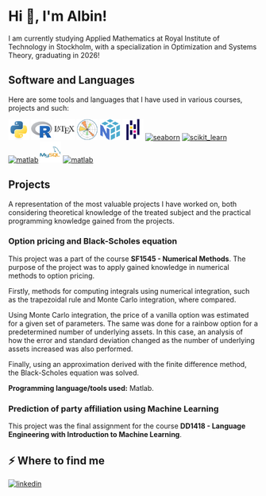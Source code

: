 <h1>Hi 👋, I'm Albin!</h1>
<p>I am currently studying Applied Mathematics at Royal Institute of Technology in Stockholm, with a specialization in Optimization and Systems Theory, graduating in 2026! </p>
<h2>Software and Languages</h2>
<p>Here are some tools and languages that I have used in various courses, projects and such:</p>
<p><a target="_blank" href="https://raw.githubusercontent.com/devicons/devicon/master/icons/r/r-original.svg" style="display: inline-block;"><img 
src="https://raw.githubusercontent.com/devicons/devicon/master/icons/python/python-original.svg" alt="python" width="42" height="42"/></a>
<a target="_blank" href="https://raw.githubusercontent.com/devicons/devicon/master/icons/r/r-original.svg" style="display: inline-block;"><img 
 src="https://raw.githubusercontent.com/devicons/devicon/master/icons/r/r-original.svg" alt="python" width="42" height="42"/></a>
<a target="_blank" href="https://raw.githubusercontent.com/devicons/devicon/master/icons/latex/latex-original.svg" style="display: inline-block;"><img 
 src="https://raw.githubusercontent.com/devicons/devicon/master/icons/latex/latex-original.svg" alt="python" width="42" height="42"/></a>
<a target="_blank" href="https://raw.githubusercontent.com/devicons/devicon/master/icons/matplotlib/matplotlib-original.svg" style="display: inline-block;"><img 
 src="https://raw.githubusercontent.com/devicons/devicon/master/icons/matplotlib/matplotlib-original.svg" alt="python" width="42" height="42"/></a>
<a target="_blank" href="https://raw.githubusercontent.com/devicons/devicon/master/icons/numpy/numpy-original.svg" style="display: inline-block;"><img 
 src="https://raw.githubusercontent.com/devicons/devicon/master/icons/numpy/numpy-original.svg" alt="python" width="42" height="42"/></a>
<a target="_blank" href="https://raw.githubusercontent.com/devicons/devicon/2ae2a900d2f041da66e950e4d48052658d850630/icons/pandas/pandas-original.svg" style="display: inline-block;"><img 
 src="https://raw.githubusercontent.com/devicons/devicon/2ae2a900d2f041da66e950e4d48052658d850630/icons/pandas/pandas-original.svg" alt="pandas" width="42" height="42" /></a>
<a target="_blank" href="https://seaborn.pydata.org/_images/logo-mark-lightbg.svg" style="display: inline-block;"><img src="https://seaborn.pydata.org/_images/logo-mark-lightbg.svg" alt="seaborn" width="42" height="42" /></a>
<a target="_blank" href="https://upload.wikimedia.org/wikipedia/commons/0/05/Scikit_learn_logo_small.svg" style="display: inline-block;"><img src="https://upload.wikimedia.org/wikipedia/commons/0/05/Scikit_learn_logo_small.svg" alt="scikit_learn" width="42" height="42" /></a>
<a target="_blank" href="https://upload.wikimedia.org/wikipedia/commons/2/21/Matlab_Logo.png" style="display: inline-block;"><img src="https://upload.wikimedia.org/wikipedia/commons/2/21/Matlab_Logo.png" alt="matlab" width="42" height="42" /></a>
<a target="_blank" href="https://raw.githubusercontent.com/devicons/devicon/master/icons/mysql/mysql-original-wordmark.svg" style="display: inline-block;"><img src="https://raw.githubusercontent.com/devicons/devicon/master/icons/mysql/mysql-original-wordmark.svg" alt="mysql" width="42" height="42" /></a>
<a target="_blank" href="https://www.gams.com/img/logo_square.png" style="display: inline-block;"><img src="https://www.gams.com/img/logo_square.png" alt="matlab" width="42" height="42" /></a></p>

<h2>Projects</h2>
<p>A representation of the most valuable projects I have worked on, both considering theoretical knowledge of the treated subject and the practical programming knowledge gained from the projects.</p>

<h3>Option pricing and Black-Scholes equation</h3>
<p>This project was a part of the course <b>SF1545 - Numerical Methods</b>. The purpose of the project was to apply gained knowledge in numerical methods to option pricing. 

Firstly, methods for computing integrals using numerical integration, such as the trapezoidal rule and Monte Carlo integration, where compared.

Using Monte Carlo integration, the price of a vanilla option was estimated for a given set of parameters. The same was done for a rainbow option for a predetermined number of underlying assets. In this case, an analysis of how the error and standard deviation changed as the number of underlying assets increased was also performed.

Finally, using an approximation derived with the finite difference method, the Black-Scholes equation was solved.

<b>Programming language/tools used:</b> Matlab. 
 
</p>

<h3>Prediction of party affiliation using Machine Learning</h3>
<p>This project was the final assignment for the course <b>DD1418 - Language Engineering with Introduction to Machine Learning</b>.

 
</p>

 
<h2>⚡️ Where to find me</h2>
<p><a target="_blank" href="https://www.linkedin.com/in/albinlarnefeldt/" style="display: inline-block;"><img src="https://img.shields.io/badge/linkedin-logo?style=for-the-badge&logo=linkedin&logoColor=white&color=%230a77b6" alt="linkedin" /></a></p>
